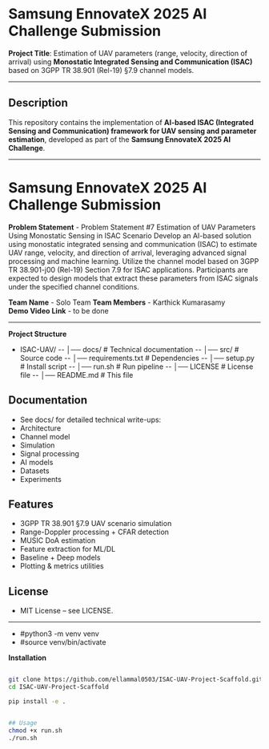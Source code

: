 # Samsung EnnovateX 2025 AI Challenge Submission  

**Project Title**: Estimation of UAV parameters (range, velocity, direction of arrival) using **Monostatic Integrated Sensing and Communication (ISAC)** based on 3GPP TR 38.901 (Rel-19) §7.9 channel models.  

---


##  Description  
This repository contains the implementation of **AI-based ISAC (Integrated Sensing and Communication) framework for UAV sensing and parameter estimation**, developed as part of the **Samsung EnnovateX 2025 AI Challenge**.  


---

# Samsung EnnovateX 2025 AI Challenge Submission  


**Problem Statement** - Problem Statement #7
Estimation of UAV Parameters Using Monostatic Sensing in ISAC Scenario
Develop an AI-based solution using monostatic integrated sensing and communication (ISAC) to estimate UAV range, velocity, and direction of arrival, leveraging advanced signal processing and machine learning. Utilize the channel model based on 3GPP TR 38.901-j00 (Rel-19) Section 7.9 for ISAC applications. Participants are expected to design models that extract these parameters from ISAC signals under the specified channel conditions.  

**Team Name** - Solo Team 
**Team Members** - Karthick Kumarasamy  
**Demo Video Link** -  to be done 


---
**Project Structure**
- ISAC-UAV/
-- │── docs/ # Technical documentation
-- │── src/ # Source code
-- │── requirements.txt # Dependencies
-- │── setup.py # Install script
-- │── run.sh # Run pipeline
-- │── LICENSE # License file
-- │── README.md # This file


## Documentation
- See docs/ for detailed technical write-ups:
- Architecture
- Channel model
- Simulation
- Signal processing
- AI models
- Datasets
- Experiments


## Features
- 3GPP TR 38.901 §7.9 UAV scenario simulation
- Range-Doppler processing + CFAR detection
- MUSIC DoA estimation
- Feature extraction for ML/DL
- Baseline + Deep models
- Plotting & metrics utilities

## License
- MIT License – see LICENSE.

---

- #python3 -m venv venv
- #source venv/bin/activate

**Installation**
```bash

git clone https://github.com/ellammal0503/ISAC-UAV-Project-Scaffold.git
cd ISAC-UAV-Project-Scaffold

pip install -e .


## Usage
chmod +x run.sh
./run.sh

